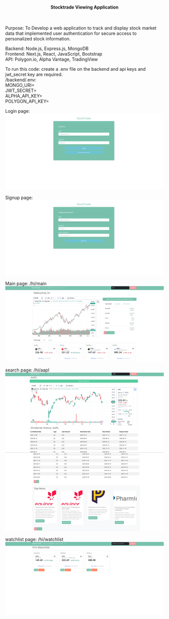 <h4 align="center"><b>Stocktrade Viewing Application</b></h4><br>
 
Purpose: To Develop a web application to track and display stock market data that implemented user authentication for secure access to personalized stock information.

Backend: Node.js, Express.js, MongoDB <br>
Frontend: Next.js, React, JavaScript, Bootstrap<br>
API: Polygon.io, Alpha Vantage, TradingView

To run this code: create a .env file on the backend and api keys and jwt_secret key are required.<br>
/backend/.env:<br>
MONGO_URI=<br>
JWT_SECRET=<br>
ALPHA_API_KEY=<br>
POLYGON_API_KEY=

Login page:
![login](img/login.png)

Signup page:
![signup](img/signup.png)

Main page:
/hi/main
![main](img/main1.png)

search page:
/hi/aapl
![search](img/search.png)
![search](img/search2.png)


watchlist page:
/hi/watchlist
![watchlist](img/watchlist1.png)
